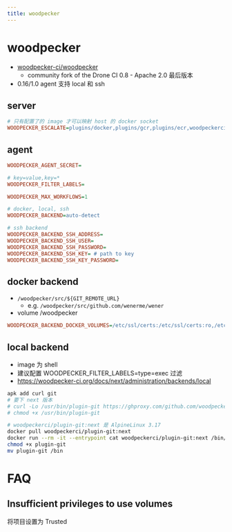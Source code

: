 ```yaml
---
title: woodpecker
---
```


# woodpecker

- [woodpecker-ci/woodpecker](https://github.com/woodpecker-ci/woodpecker)
  - community fork of the Drone CI 0.8 - Apache 2.0 最后版本
- 0.16/1.0 agent 支持 local 和 ssh

## server

```ini
# 只有配置了的 image 才可以映射 host 的 docker socket
WOODPECKER_ESCALATE=plugins/docker,plugins/gcr,plugins/ecr,woodpeckerci/plugin-docker,woodpeckerci/plugin-docker-buildx
```

## agent

```ini
WOODPECKER_AGENT_SECRET=

# key=value,key=*
WOODPECKER_FILTER_LABELS=

WOODPECKER_MAX_WORKFLOWS=1

# docker, local, ssh
WOODPECKER_BACKEND=auto-detect

# ssh backend
WOODPECKER_BACKEND_SSH_ADDRESS=
WOODPECKER_BACKEND_SSH_USER=
WOODPECKER_BACKEND_SSH_PASSWORD=
WOODPECKER_BACKEND_SSH_KEY= # path to key
WOODPECKER_BACKEND_SSH_KEY_PASSWORD=
```

## docker backend

- `/woodpecker/src/${GIT_REMOTE_URL}`
  - e.g. `/woodpecker/src/github.com/wenerme/wener`
- volume /woodpecker

```ini
WOODPECKER_BACKEND_DOCKER_VOLUMES=/etc/ssl/certs:/etc/ssl/certs:ro,/etc/timezone:/etc/timezone
```

## local backend

- image 为 shell
- 建议配置 WOODPECKER_FILTER_LABELS=type=exec 过滤
- https://woodpecker-ci.org/docs/next/administration/backends/local

```bash
apk add curl git
# 要下 next 版本
# curl -Lo /usr/bin/plugin-git https://ghproxy.com/github.com/woodpecker-ci/plugin-git/releases/download/v2.0.3/linux-amd64_plugin-git
# chmod +x /usr/bin/plugin-git

# woodpeckerci/plugin-git:next 是 AlpineLinux 3.17
docker pull woodpeckerci/plugin-git:next
docker run --rm -it --entrypoint cat woodpeckerci/plugin-git:next /bin/plugin-git > plugin-git
chmod +x plugin-git
mv plugin-git /bin
```

# FAQ

## Insufficient privileges to use volumes

将项目设置为 Trusted
